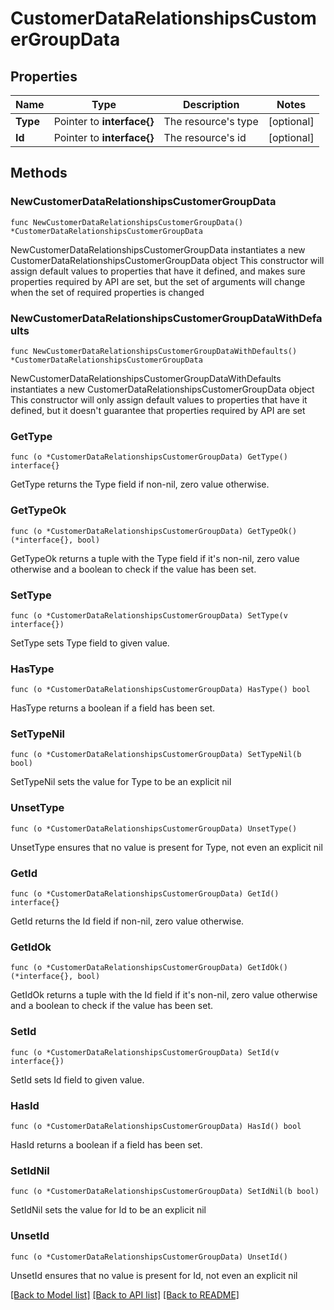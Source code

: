 # CustomerDataRelationshipsCustomerGroupData

## Properties

Name | Type | Description | Notes
------------ | ------------- | ------------- | -------------
**Type** | Pointer to **interface{}** | The resource&#39;s type | [optional] 
**Id** | Pointer to **interface{}** | The resource&#39;s id | [optional] 

## Methods

### NewCustomerDataRelationshipsCustomerGroupData

`func NewCustomerDataRelationshipsCustomerGroupData() *CustomerDataRelationshipsCustomerGroupData`

NewCustomerDataRelationshipsCustomerGroupData instantiates a new CustomerDataRelationshipsCustomerGroupData object
This constructor will assign default values to properties that have it defined,
and makes sure properties required by API are set, but the set of arguments
will change when the set of required properties is changed

### NewCustomerDataRelationshipsCustomerGroupDataWithDefaults

`func NewCustomerDataRelationshipsCustomerGroupDataWithDefaults() *CustomerDataRelationshipsCustomerGroupData`

NewCustomerDataRelationshipsCustomerGroupDataWithDefaults instantiates a new CustomerDataRelationshipsCustomerGroupData object
This constructor will only assign default values to properties that have it defined,
but it doesn't guarantee that properties required by API are set

### GetType

`func (o *CustomerDataRelationshipsCustomerGroupData) GetType() interface{}`

GetType returns the Type field if non-nil, zero value otherwise.

### GetTypeOk

`func (o *CustomerDataRelationshipsCustomerGroupData) GetTypeOk() (*interface{}, bool)`

GetTypeOk returns a tuple with the Type field if it's non-nil, zero value otherwise
and a boolean to check if the value has been set.

### SetType

`func (o *CustomerDataRelationshipsCustomerGroupData) SetType(v interface{})`

SetType sets Type field to given value.

### HasType

`func (o *CustomerDataRelationshipsCustomerGroupData) HasType() bool`

HasType returns a boolean if a field has been set.

### SetTypeNil

`func (o *CustomerDataRelationshipsCustomerGroupData) SetTypeNil(b bool)`

 SetTypeNil sets the value for Type to be an explicit nil

### UnsetType
`func (o *CustomerDataRelationshipsCustomerGroupData) UnsetType()`

UnsetType ensures that no value is present for Type, not even an explicit nil
### GetId

`func (o *CustomerDataRelationshipsCustomerGroupData) GetId() interface{}`

GetId returns the Id field if non-nil, zero value otherwise.

### GetIdOk

`func (o *CustomerDataRelationshipsCustomerGroupData) GetIdOk() (*interface{}, bool)`

GetIdOk returns a tuple with the Id field if it's non-nil, zero value otherwise
and a boolean to check if the value has been set.

### SetId

`func (o *CustomerDataRelationshipsCustomerGroupData) SetId(v interface{})`

SetId sets Id field to given value.

### HasId

`func (o *CustomerDataRelationshipsCustomerGroupData) HasId() bool`

HasId returns a boolean if a field has been set.

### SetIdNil

`func (o *CustomerDataRelationshipsCustomerGroupData) SetIdNil(b bool)`

 SetIdNil sets the value for Id to be an explicit nil

### UnsetId
`func (o *CustomerDataRelationshipsCustomerGroupData) UnsetId()`

UnsetId ensures that no value is present for Id, not even an explicit nil

[[Back to Model list]](../README.md#documentation-for-models) [[Back to API list]](../README.md#documentation-for-api-endpoints) [[Back to README]](../README.md)


